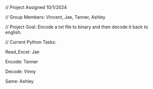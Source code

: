 // Project Assigned 10/1/2024

// Group Members: Vincent, Jae, Tanner, Ashley

// Project Goal: Encode a txt file to binary and then decode it back to english.

// Current Python Tasks:


Read_Excel: Jae

Encode: Tanner

Decode: Vinny

Same: Ashley

